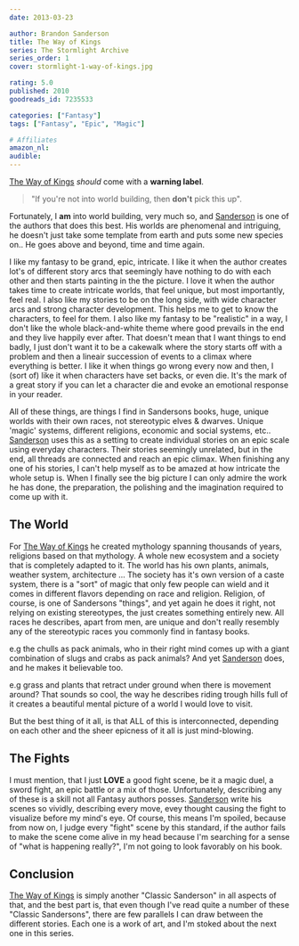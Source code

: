 ```yaml
---
date: 2013-03-23

author: Brandon Sanderson
title: The Way of Kings
series: The Stormlight Archive
series_order: 1
cover: stormlight-1-way-of-kings.jpg

rating: 5.0
published: 2010
goodreads_id: 7235533

categories: ["Fantasy"]
tags: ["Fantasy", "Epic", "Magic"]

# Affiliates
amazon_nl: 
audible: 
---
```


[The Way of Kings]() _should_ come with a **warning label**.

> "If you're not into world building, then **don't** pick this up".

Fortunately, I **am** into world building, very much so, and [Sanderson](../_authors/brandon-sanderson.md) is one of the authors that does this best. His worlds are phenomenal and intriguing, he doesn't just take some template from earth and puts some new species on.. He goes above and beyond, time and time again.

I like my fantasy to be grand, epic, intricate. I like it when the author creates lot's of different story arcs that seemingly have nothing to do with each other and then starts painting in the the picture.
I love it when the author takes time to create intricate worlds, that feel unique, but most importantly, feel real. I also like my stories to be on the long side, with wide character arcs and strong character development. This helps me to get to know the characters, to feel for them. I also like my fantasy to be "realistic" in a way, I don't like the whole black-and-white theme where good prevails in the end and they live happily ever after. That doesn't mean that I want things to end badly, I just don't want it to be a cakewalk where the story starts off with a problem and then a lineair succession of events to a climax where everything is better. I like it when things go wrong every now and then, I (sort of) like it when characters have set backs, or even die. It's the mark of a great story if you can let a character die and evoke an emotional response in your reader.

All of these things, are things I find in Sandersons books, huge, unique worlds with their own races, not stereotypic elves & dwarves. Unique 'magic' systems, different religions, economic and social systems, etc.. [Sanderson](../_authors/brandon-sanderson.md) uses this as a setting to create individual stories on an epic scale using everyday characters. Their stories seemingly unrelated, but in the end, all threads are connected and reach an epic climax. When finishing any one of his stories, I can't help myself as to be amazed at how intricate the whole setup is. When I finally see the big picture I can only admire the work he has done, the preparation, the polishing and the imagination required to come up with it.

## The World

For [The Way of Kings]() he created mythology spanning thousands of years, religions based on that mythology. A whole new ecosystem and a society that is completely adapted to it. The world has his own plants, animals, weather system, architecture  ... The society has it's own version of a caste system, there is a "sort" of magic that only few people can wield and it comes in different flavors depending on race and religion. Religion, of course, is one of Sandersons "things", and yet again he does it right, not relying on existing stereotypes, the just creates something entirely new. All races he describes, apart from men, are unique and don't really resembly any of the stereotypic races you commonly find in fantasy books.

e.g the chulls as pack animals, who in their right mind comes up with a giant combination of slugs and crabs as pack animals? And yet [Sanderson](../_authors/brandon-sanderson.md) does, and he makes it believable too.

e.g grass and plants that retract under ground when there is movement around? That sounds so cool, the way he describes riding trough hills full of it creates a beautiful mental picture of a world I would love to visit.

 But the best thing of it all, is that ALL of this is interconnected, depending on each other and the sheer epicness of it all is just mind-blowing.

## The Fights

I must mention, that I just **LOVE** a good fight scene, be it a magic duel, a sword fight, an epic battle or a mix of those. Unfortunately, describing any of these is a skill not all Fantasy authors posses. [Sanderson](../_authors/brandon-sanderson.md) write his scenes so vividly, describing every move, evey thought causing the fight to visualize before my mind's eye. Of course, this means I'm spoiled, because from now on, I judge every "fight" scene by this standard, if the author fails to make the scene come alive in my head because I'm searching for a sense of "what is happening really?", I'm not going to look favorably on his book.

## Conclusion

[The Way of Kings]() is simply another "Classic Sanderson" in all aspects of that, and the best part is, that even though I've read quite a number of these "Classic Sandersons", there are few parallels I can draw between the different stories. Each one is a work of art, and I'm stoked about the next one in this series.
